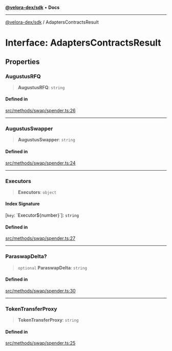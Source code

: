 [**@velora-dex/sdk**](../README.md) • **Docs**

***

[@velora-dex/sdk](../globals.md) / AdaptersContractsResult

# Interface: AdaptersContractsResult

## Properties

### AugustusRFQ

> **AugustusRFQ**: `string`

#### Defined in

[src/methods/swap/spender.ts:26](https://github.com/paraswap/paraswap-sdk/blob/master/src/methods/swap/spender.ts#L26)

***

### AugustusSwapper

> **AugustusSwapper**: `string`

#### Defined in

[src/methods/swap/spender.ts:24](https://github.com/paraswap/paraswap-sdk/blob/master/src/methods/swap/spender.ts#L24)

***

### Executors

> **Executors**: `object`

#### Index Signature

 \[`key`: \`Executor$\{number\}\`\]: `string`

#### Defined in

[src/methods/swap/spender.ts:27](https://github.com/paraswap/paraswap-sdk/blob/master/src/methods/swap/spender.ts#L27)

***

### ParaswapDelta?

> `optional` **ParaswapDelta**: `string`

#### Defined in

[src/methods/swap/spender.ts:30](https://github.com/paraswap/paraswap-sdk/blob/master/src/methods/swap/spender.ts#L30)

***

### TokenTransferProxy

> **TokenTransferProxy**: `string`

#### Defined in

[src/methods/swap/spender.ts:25](https://github.com/paraswap/paraswap-sdk/blob/master/src/methods/swap/spender.ts#L25)
